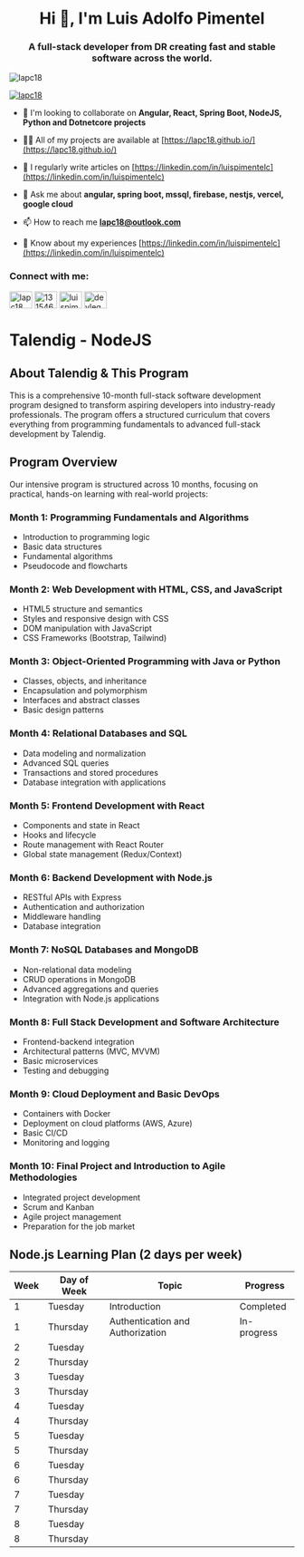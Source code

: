 <h1 align="center">Hi 👋, I'm Luis Adolfo Pimentel</h1>
<h3 align="center">A full-stack developer from DR creating fast and stable software across the world.</h3>

<p align="left"> <img src="https://komarev.com/ghpvc/?username=lapc18&label=Profile%20views&color=0e75b6&style=flat" alt="lapc18" /> </p>

<p align="left"> <a href="https://github.com/ryo-ma/github-profile-trophy"><img src="https://github-profile-trophy.vercel.app/?username=lapc18" alt="lapc18" /></a> </p>

- 👯 I'm looking to collaborate on **Angular, React, Spring Boot, NodeJS, Python and Dotnetcore projects**

- 👨‍💻 All of my projects are available at [https://lapc18.github.io/](https://lapc18.github.io/)

- 📝 I regularly write articles on [https://linkedin.com/in/luispimentelc](https://linkedin.com/in/luispimentelc)

- 💬 Ask me about **angular, spring boot, mssql, firebase, nestjs, vercel, google cloud**

- 📫 How to reach me **lapc18@outlook.com**

- 📄 Know about my experiences [https://linkedin.com/in/luispimentelc](https://linkedin.com/in/luispimentelc)

<h3 align="left">Connect with me:</h3>
<p align="left">
<a href="https://twitter.com/lapc18" target="blank"><img align="center" src="https://raw.githubusercontent.com/rahuldkjain/github-profile-readme-generator/master/src/images/icons/Social/twitter.svg" alt="lapc18" height="30" width="40" /></a>
<a href="https://stackoverflow.com/users/13154623" target="blank"><img align="center" src="https://raw.githubusercontent.com/rahuldkjain/github-profile-readme-generator/master/src/images/icons/Social/stack-overflow.svg" alt="13154623" height="30" width="40" /></a>
<a href="https://instagram.com/luispimentel.c" target="blank"><img align="center" src="https://raw.githubusercontent.com/rahuldkjain/github-profile-readme-generator/master/src/images/icons/Social/instagram.svg" alt="luispimentel.c" height="30" width="40" /></a>
<a href="https://www.youtube.com/c/devlegnd3414" target="blank"><img align="center" src="https://raw.githubusercontent.com/rahuldkjain/github-profile-readme-generator/master/src/images/icons/Social/youtube.svg" alt="devlegnd3414" height="30" width="40" /></a>
</p>

# Talendig - NodeJS

## About Talendig & This Program

This is a comprehensive 10-month full-stack software development program designed to transform aspiring developers into industry-ready professionals. The program offers a structured curriculum that covers everything from programming fundamentals to advanced full-stack development by Talendig.

## Program Overview

Our intensive program is structured across 10 months, focusing on practical, hands-on learning with real-world projects:

### Month 1: Programming Fundamentals and Algorithms
- Introduction to programming logic
- Basic data structures
- Fundamental algorithms
- Pseudocode and flowcharts

### Month 2: Web Development with HTML, CSS, and JavaScript
- HTML5 structure and semantics
- Styles and responsive design with CSS
- DOM manipulation with JavaScript
- CSS Frameworks (Bootstrap, Tailwind)

### Month 3: Object-Oriented Programming with Java or Python
- Classes, objects, and inheritance
- Encapsulation and polymorphism
- Interfaces and abstract classes
- Basic design patterns

### Month 4: Relational Databases and SQL
- Data modeling and normalization
- Advanced SQL queries
- Transactions and stored procedures
- Database integration with applications

### Month 5: Frontend Development with React
- Components and state in React
- Hooks and lifecycle
- Route management with React Router
- Global state management (Redux/Context)

### Month 6: Backend Development with Node.js
- RESTful APIs with Express
- Authentication and authorization
- Middleware handling
- Database integration

### Month 7: NoSQL Databases and MongoDB
- Non-relational data modeling
- CRUD operations in MongoDB
- Advanced aggregations and queries
- Integration with Node.js applications

### Month 8: Full Stack Development and Software Architecture
- Frontend-backend integration
- Architectural patterns (MVC, MVVM)
- Basic microservices
- Testing and debugging

### Month 9: Cloud Deployment and Basic DevOps
- Containers with Docker
- Deployment on cloud platforms (AWS, Azure)
- Basic CI/CD
- Monitoring and logging

### Month 10: Final Project and Introduction to Agile Methodologies
- Integrated project development
- Scrum and Kanban
- Agile project management
- Preparation for the job market



## Node.js Learning Plan (2 days per week)

| Week | Day of Week | Topic | Progress |
|------|-------------|-------|----------|
| 1 | Tuesday | Introduction | Completed |
| 1 | Thursday | Authentication and Authorization | In-progress |
| 2 | Tuesday | | |
| 2 | Thursday | | |
| 3 | Tuesday | | |
| 3 | Thursday | | |
| 4 | Tuesday | | |
| 4 | Thursday | | |
| 5 | Tuesday | | |
| 5 | Thursday | | |
| 6 | Tuesday | | |
| 6 | Thursday | | |
| 7 | Tuesday | | |
| 7 | Thursday | | |
| 8 | Tuesday | | |
| 8 | Thursday | | |